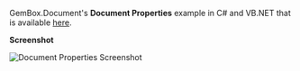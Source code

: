 GemBox.Document's **Document Properties** example in C# and VB.NET that is available [here](https://www.gemboxsoftware.com/document/examples/word-properties/211).

**Screenshot**

![Document Properties Screenshot](https://www.gemboxsoftware.com/Document/Examples/Content/BasicFeatures/DocumentProperties/DocumentProperties.png)
